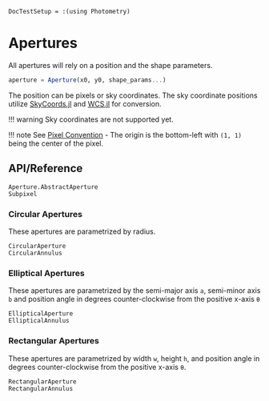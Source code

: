 ```@meta
DocTestSetup = :(using Photometry)
```

# Apertures

All apertures will rely on a position and the shape parameters.
```julia
aperture = Aperture(x0, y0, shape_params...)
```
The position can be pixels or sky coordinates. The sky coordinate positions utilize [SkyCoords.jl](https://juliaastro.github.io/SkyCoords.jl/stable) and [WCS.jl](https://juliaastro.github.io/WCS.jl/stable) for conversion.

!!! warning
    Sky coordinates are not supported yet.

!!! note
    See [Pixel Convention](@ref) - The origin is the bottom-left with `(1, 1)` being the center of the pixel.


## API/Reference

```@docs
Aperture.AbstractAperture
Subpixel
```

### Circular Apertures

These apertures are parametrized by radius.

```@docs
CircularAperture
CircularAnnulus
```

### Elliptical Apertures

These apertures are parametrized by the semi-major axis `a`, semi-minor axis `b` and position angle in degrees counter-clockwise from the positive x-axis `θ`


```@docs
EllipticalAperture
EllipticalAnnulus
```


### Rectangular Apertures

These apertures are parametrized by width `w`, height `h`, and position angle in degrees counter-clockwise from the positive x-axis `θ`.

```@docs
RectangularAperture
RectangularAnnulus
```
